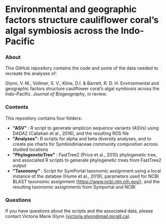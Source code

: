 # Environmental and geographic factors structure cauliflower coral’s algal symbiosis across the Indo-Pacific 

### About

This GitHub repository contains the code and some of the data needed to recreate the analyses of:

Glynn, V. M., Vollmer, S. V., Kline, D.I. & Barrett, R. D. H. Environmental and geographic factors structure cauliflower coral’s algal symbiosis across the Indo-Pacific. _Journal of Biogeography_, in review. 

### Contents

This repository contains four folders: 
- **"ASV"** : R script to generate amplicon sequence variants (ASVs) using DADA2 (Callahan et al., 2016), and the resulting RDS file
- **"Analyses":** R scripts for alpha and beta diversity analyses, and to create pie charts for Symbiodiniaceae community composition across studied locations 
- **"PhylogeneticTree"** : FastTree2 (Price et al., 2010) phylogenetic tree, and associated R scripts to generate phylogenetic trees from FastTree2 output 
- **"Taxonomy"** : Script for SymPortal taxonomic assignment using a local instance of the databse (Hume et al., 2019), parameters used for NCBI BLAST taxonomic assignment (https://www.ncbi.nlm.nih.gov/), and the resulting taxonomic assignments from Symportal and NCBI 

### Questions
If you have questions about the scripts and the associated data, please contact Victoria Marie Glynn (victoria.glynn@mail.mcgill.ca).
